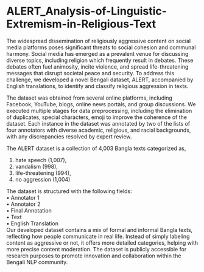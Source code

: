 # ALERT_Analysis-of-Linguistic-Extremism-in-Religious-Text
The widespread dissemination of religiously aggressive content on social media platforms poses significant threats to social cohesion and communal harmony. Social media has emerged as a prevalent venue for discussing diverse topics, including religion which frequently result in debates. These debates often fuel animosity, incite violence, and spread life-threatening messages that disrupt societal peace and security. To address this challenge, we developed a novel Bengali dataset, ALERT, accompanied by English translations, to identify and classify religious aggression in texts. 

The dataset was obtained from several online platforms, including Facebook, YouTube, blogs, online news portals, and group discussions. We executed multiple stages for data preprocessing, including the elimination of duplicates, special characters, emoji to improve the coherence of the dataset. Each instance in the dataset was annotated by two of the lists of four annotators with diverse academic, religious, and racial backgrounds, with any discrepancies resolved by expert review.

The ALERT dataset is a collection of 4,003 Bangla texts categorized as,
1.	hate speech (1,007), 
2.	vandalism (998), 
3.	life-threatening (994),  
4.	no aggression (1,004)
   
The dataset is structured with the following fields:<br>
•	Annotator 1 <br>
•	Annotator 2 <br>
•	Final Annotation<br>
•	Text<br>
•	English Translation <br>
Our developed dataset contains a mix of formal and informal Bangla texts, reflecting how people communicate in real life. Instead of simply labeling content as aggressive or not, it offers more detailed categories, helping with more precise content moderation. The dataset is publicly accessible for research purposes to promote innovation and collaboration within the Bengali NLP community.

